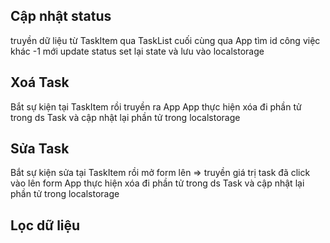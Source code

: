 ## Cập nhật status
  truyền dữ liệu từ TaskItem qua TaskList cuối cùng qua App
  tìm id công việc khác -1 mới update status
  set lại state và lưu vào localstorage

## Xoá Task
Bắt sự kiện tại TaskItem rồi truyền ra App
App thực hiện xóa đi phần tử trong ds Task và cập nhật lại phần tử trong localstorage

## Sửa Task
Bắt sự kiện sửa tại TaskItem rồi mở form lên => truyền giá trị task đã click vào lên form 
App thực hiện xóa đi phần tử trong ds Task và cập nhật lại phần tử trong localstorage

## Lọc dữ liệu